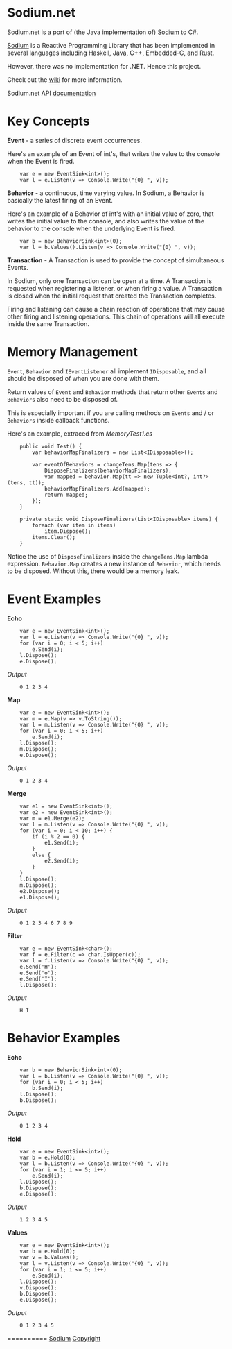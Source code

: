 Sodium.net
==========

Sodium.net is a port of (the Java implementation of) [Sodium](https://github.com/kentuckyfriedtakahe/sodium) to C#.

[Sodium](https://github.com/kentuckyfriedtakahe/sodium) is a Reactive Programming Library that has been implemented in several languages including Haskell, Java, C++, Embedded-C, and Rust. 

However, there was no implementation for .NET. Hence this project.

Check out the [wiki](https://github.com/jerometerry/sodium.net/wiki) for more information.

Sodium.net API [documentation](http://jterry.azurewebsites.net/sodium.net/)

Key Concepts
==========

**Event** - a series of discrete event occurrences.

Here's an example of an Event of int's, that writes the value to the console when the Event is fired.
```
    var e = new EventSink<int>();
    var l = e.Listen(v => Console.Write("{0} ", v));
```

**Behavior** - a continuous, time varying value. In Sodium, a Behavior is basically the latest firing of an Event.

Here's an example of a Behavior of int's with an initial value of zero, that writes the initial value to the console, and also writes the value of the behavior to the console when the underlying Event is fired.
```
    var b = new BehaviorSink<int>(0);
    var l = b.Values().Listen(v => Console.Write("{0} ", v));
```

**Transaction** - A Transaction is used to provide the concept of simultaneous Events. 

In Sodium, only one Transaction can be open at a time. A Transaction is requested when registering a listener, or when firing a value. A Transaction is closed when the initial request that created the Transaction completes. 

Firing and listening can cause a chain reaction of operations that may cause other firing and listening operations. This chain of operations will all execute inside the same Transaction. 

Memory Management
==========

```Event```, ```Behavior``` and ```IEventListener``` all implement ```IDisposable```, and all should be disposed of when you are done with them. 

Return values of ```Event``` and ```Behavior``` methods that return other ```Events``` and ```Behaviors``` also need to be disposed of. 

This is especially important if you are calling methods on ```Events``` and / or ```Behaviors``` inside callback functions.

Here's an example, extraced from *MemoryTest1.cs*

```
    public void Test() {
        var behaviorMapFinalizers = new List<IDisposable>();

        var eventOfBehaviors = changeTens.Map(tens => {
            DisposeFinalizers(behaviorMapFinalizers);
            var mapped = behavior.Map(tt => new Tuple<int?, int?>(tens, tt));
            behaviorMapFinalizers.Add(mapped);
            return mapped;
        });
    }

    private static void DisposeFinalizers(List<IDisposable> items) {
        foreach (var item in items)
            item.Dispose();
        items.Clear();
    }
```

Notice the use of ```DisposeFinalizers``` inside the ```changeTens.Map``` lambda expression. ```Behavior.Map``` creates a new instance of ```Behavior```, which needs to be disposed. Without this, there would be a memory leak.

Event Examples
==========

**Echo**
```
    var e = new EventSink<int>();
    var l = e.Listen(v => Console.Write("{0} ", v));
    for (var i = 0; i < 5; i++) 
        e.Send(i);
    l.Dispose();
    e.Dispose();
```
*Output*
```
    0 1 2 3 4
```


**Map**
```
    var e = new EventSink<int>();
    var m = e.Map(v => v.ToString());
    var l = m.Listen(v => Console.Write("{0} ", v));
    for (var i = 0; i < 5; i++) 
        e.Send(i);
    l.Dispose();
    m.Dispose();
    e.Dispose();
```
*Output*
```
    0 1 2 3 4
```

**Merge**
```
    var e1 = new EventSink<int>();
    var e2 = new EventSink<int>();
    var m = e1.Merge(e2);
    var l = m.Listen(v => Console.Write("{0} ", v));
    for (var i = 0; i < 10; i++) {
        if (i % 2 == 0) {
            e1.Send(i);
        }
        else {
            e2.Send(i);
        }
    }
    l.Dispose();
    m.Dispose();
    e2.Dispose();
    e1.Dispose();
```
*Output*
```
    0 1 2 3 4 6 7 8 9
```

**Filter**
```
    var e = new EventSink<char>();
    var f = e.Filter(c => char.IsUpper(c));
    var l = f.Listen(v => Console.Write("{0} ", v));
    e.Send('H');
    e.Send('o');
    e.Send('I');
    l.Dispose();
```
*Output*
```
    H I
```

Behavior Examples
==========

**Echo**
```
    var b = new BehaviorSink<int>(0);
    var l = b.Listen(v => Console.Write("{0} ", v));
    for (var i = 0; i < 5; i++) 
        b.Send(i);
    l.Dispose();
    b.Dispose();
```
*Output*
```
    0 1 2 3 4
```

**Hold**
```
    var e = new EventSink<int>();
    var b = e.Hold(0);
    var l = b.Listen(v => Console.Write("{0} ", v));
    for (var i = 1; i <= 5; i++) 
        e.Send(i);
    l.Dispose();
    b.Dispose();
    e.Dispose();
```
*Output*
```
    1 2 3 4 5
```

**Values**
```
    var e = new EventSink<int>();
    var b = e.Hold(0);
    var v = b.Values();
    var l = v.Listen(v => Console.Write("{0} ", v));
    for (var i = 1; i <= 5; i++) 
        e.Send(i);
    l.Dispose();
    v.Dispose();
    b.Dispose();
    e.Dispose();
```
*Output*
```
    0 1 2 3 4 5
```

==========
[Sodium](https://github.com/kentuckyfriedtakahe/sodium) [Copyright](https://github.com/kentuckyfriedtakahe/sodium/blob/master/COPYING)
